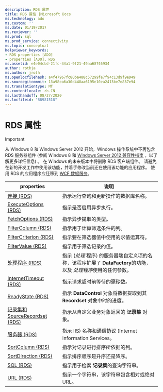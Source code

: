 ```yaml
---
description: RDS 属性
title: RDS 属性 |Microsoft Docs
ms.technology: ado
ms.custom: ''
ms.date: 01/19/2017
ms.reviewer: ''
ms.prod: sql
ms.prod_service: connectivity
ms.topic: conceptual
helpviewer_keywords:
- RDS properties [ADO]
- properties [ADO], RDS
ms.assetid: e4e04cbd-21fc-44a1-9f21-49aa68746934
author: rothja
ms.author: jroth
ms.openlocfilehash: a4f47967fc80ba488c57299fe7f94c13d9f9e949
ms.sourcegitcommit: 18a98ea6a30d448aa6195e10ea2413be7e837e94
ms.translationtype: MT
ms.contentlocale: zh-CN
ms.lasthandoff: 08/27/2020
ms.locfileid: "88981518"
---
```

# <a name="rds-properties"></a>RDS 属性
> [!IMPORTANT]
>  从 Windows 8 和 Windows Server 2012 开始，Windows 操作系统中不再包含 RDS 服务器组件 (参阅 Windows 8 和 [Windows Server 2012 兼容性指南](https://www.microsoft.com/download/details.aspx?id=27416) ，以了解更多详细信息) 。 在 Windows 的未来版本中将删除 RDS 客户端组件。 请避免在新的开发工作中使用该功能，并着手修改当前还在使用该功能的应用程序。 使用 RDS 的应用程序应迁移到 [WCF 数据服务](https://go.microsoft.com/fwlink/?LinkId=199565)。  
  
|properties|说明|  
|-|-|  
|[连接 (RDS) ](./connect-property-rds.md)|指示运行查询和更新操作的数据库名称。|  
|[ExecuteOptions (RDS) ](./executeoptions-property-rds.md)|指示是否启用异步执行。|  
|[FetchOptions (RDS) ](./fetchoptions-property-rds.md)|指示异步提取的类型。|  
|[FilterColumn (RDS) ](./filtercolumn-property-rds.md)|指示用于计算筛选条件的列。|  
|[FilterCriterion (RDS) ](./filtercriterion-property-rds.md)|指示要在筛选器值中使用的求值运算符。|  
|[FilterValue (RDS) ](./filtervalue-property-rds.md)|指示用于筛选记录的值。|  
|[处理程序 (RDS) ](./handler-property-rds.md)|指示 (*处理* 程序) 的服务器端自定义项的名称，该程序扩展了 **DataFactory**的功能，以及 *处理程序*使用的任何参数。|  
|[InternetTimeout (RDS) ](./internettimeout-property-rds.md)|指示请求超时前等待的毫秒数。|  
|[ReadyState (RDS) ](./readystate-property-rds.md)|指示 **DataControl** 对象将数据提取到其 **Recordset** 对象中时的进度。|  
|[记录集和 SourceRecordset (RDS) ](./recordset-sourcerecordset-properties-rds.md)|指示从自定义业务对象返回的 **记录集** 对象。|  
|[服务器 (RDS) ](./server-property-rds.md)|指示 IIS) 名称和通信协议 (Internet Information Services。|  
|[SortColumn (RDS) ](./sortcolumn-property-rds.md)|指示对记录进行排序所依据的列。|  
|[SortDirection (RDS) ](./sortdirection-property-rds.md)|指示排序顺序是升序还是降序。|  
|[SQL (RDS) ](./sql-property.md)|指示用于检索 **记录集**的查询字符串。|  
|[URL (RDS) ](./url-property-rds.md)|指示一个字符串，该字符串包含相对或绝对 URL。|